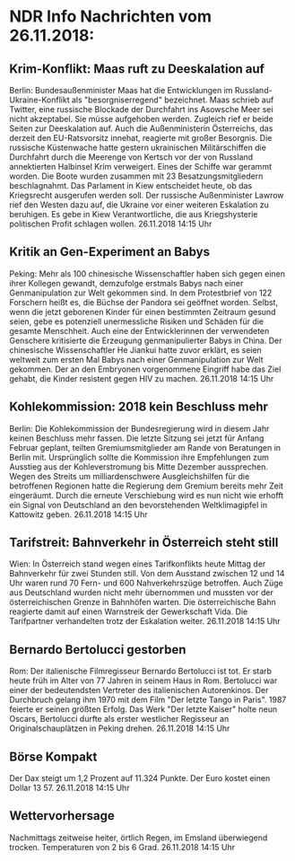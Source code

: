 # NDR Info Nachrichten vom 26.11.2018:


## Krim-Konflikt: Maas ruft zu Deeskalation auf
Berlin: Bundesaußenminister Maas hat die Entwicklungen im Russland-Ukraine-Konflikt als "besorgniserregend" bezeichnet. Maas schrieb auf Twitter, eine russische Blockade der Durchfahrt ins Asowsche Meer sei nicht akzeptabel. Sie müsse aufgehoben werden. Zugleich rief er  beide Seiten zur Deeskalation auf. Auch die Außenministerin Österreichs, das derzeit den EU-Ratsvorsitz innehat, reagierte mit großer Besorgnis. Die russische Küstenwache hatte gestern ukrainischen Militärschiffen die Durchfahrt durch die Meerenge von Kertsch vor der von Russland annektierten Halbinsel Krim verweigert. Eines der Schiffe war gerammt worden. Die Boote wurden zusammen mit 23 Besatzungsmitgliedern beschlagnahmt. Das Parlament in Kiew entscheidet heute, ob das Kriegsrecht ausgerufen werden soll. Der russische Außenminister Lawrow rief den Westen dazu auf, die Ukraine vor einer weiteren Eskalation zu beruhigen. Es gebe in Kiew Verantwortliche, die aus Kriegshysterie politischen Profit schlagen wollen. 26.11.2018 14:15 Uhr 

## Kritik an Gen-Experiment an Babys
Peking: Mehr als 100 chinesische Wissenschaftler haben sich gegen einen ihrer Kollegen gewandt, demzufolge erstmals Babys nach einer Genmanipulation zur Welt gekommen sind. In dem Protestbrief von 122 Forschern heißt es, die Büchse der Pandora sei geöffnet worden. Selbst, wenn die jetzt geborenen Kinder für einen bestimmten Zeitraum gesund seien, gebe es potenziell unermessliche Risiken und Schäden für die gesamte Menschheit. Auch eine der Entwicklerinnen der verwendeten Genschere kritisierte die Erzeugung genmanipulierter Babys in China. Der chinesische Wissenschaftler He Jiankui hatte zuvor erklärt, es seien weltweit zum ersten Mal Babys nach einer Genmanipulation zur Welt gekommen. Der an den Embryonen vorgenommene Eingriff habe das Ziel gehabt, die Kinder resistent gegen HIV zu machen. 26.11.2018 14:15 Uhr 

## Kohlekommission: 2018 kein Beschluss mehr
Berlin: Die Kohlekommission der Bundesregierung wird in diesem Jahr keinen Beschluss mehr fassen. Die letzte Sitzung sei jetzt für Anfang Februar geplant, teilten Gremiumsmitglieder am Rande von Beratungen in Berlin mit. Ursprünglich sollte die Kommission ihre Empfehlungen zum Ausstieg aus der Kohleverstromung bis Mitte Dezember aussprechen. Wegen des Streits um milliardenschwere Ausgleichshilfen für die betroffenen Regionen hatte die Regierung dem Gremium bereits mehr Zeit eingeräumt. Durch die erneute Verschiebung wird es nun nicht wie erhofft ein Signal von Deutschland an den bevorstehenden Weltklimagipfel in Kattowitz geben. 26.11.2018 14:15 Uhr 

## Tarifstreit: Bahnverkehr in Österreich steht still
Wien: In Österreich stand wegen eines Tarifkonflikts heute Mittag der Bahnverkehr für zwei Stunden still. Von dem Ausstand zwischen 12 und 14 Uhr waren rund 70 Fern- und 600 Nahverkehrszüge betroffen. Auch Züge aus Deutschland wurden nicht mehr übernommen und mussten vor der österreichischen Grenze in Bahnhöfen warten. Die österreichische Bahn reagierte damit auf einen Warnstreik der Gewerkschaft Vida. Die Tarifpartner verhandelten trotz der Eskalation weiter. 26.11.2018 14:15 Uhr 

## Bernardo Bertolucci gestorben
Rom:	Der italienische Filmregisseur Bernardo Bertolucci ist tot. Er starb heute früh im Alter von 77 Jahren in seinem Haus in Rom. Bertolucci war einer der bedeutendsten Vertreter des italienischen Autorenkinos. Der Durchbruch gelang ihm 1970 mit dem Film "Der letzte Tango in Paris". 1987 feierte er seinen größten Erfolg. Das Werk "Der letzte Kaiser" holte neun Oscars, Bertolucci durfte als erster westlicher Regisseur an Originalschauplätzen in Peking drehen. 26.11.2018 14:15 Uhr 

## Börse Kompakt
Der Dax steigt um 1,2 Prozent auf 11.324 Punkte. Der Euro kostet einen Dollar 13 57. 26.11.2018 14:15 Uhr 

## Wettervorhersage
Nachmittags zeitweise heiter, örtlich Regen, im Emsland überwiegend trocken. Temperaturen von 2 bis 6 Grad. 26.11.2018 14:15 Uhr 
